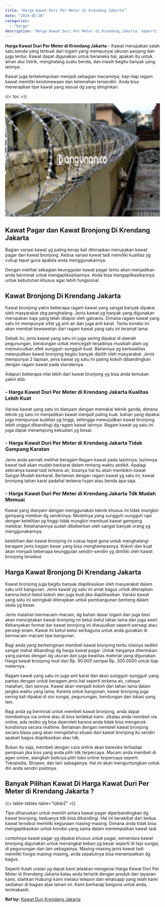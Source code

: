 ```yaml
---
title: "Harga Kawat Duri Per Meter di Krendang Jakarta"
date: "2024-05-26"
categories: 
  - "harga"
description: "Harga Kawat Duri Per Meter di Krendang Jakarta. Seperti itulah uraian yg dapat kami jelaskan mengenai Harga Kawat Duri Per Meter di Krendang Jakarta kalau an..."
---
```


**Harga Kawat Duri Per Meter di Krendang Jakarta** – Kawat merupakan salah satu benda yang terbuat dari logam yang mempunyai ukuran panjang dan juga lentur. Kawat dapat digunakan untuk beraneka hal, apakah itu untuk aliran alur listrik, menghalang suatu benda, dan masih begitu banyak yang lainnya.

Kawat juga terkelompokan menjadi sebagian macamnya, tiap-tiap ragam kawat memiliki keistimewaan dan kelemahan tersendiri. Anda bisa menerapkan tipe kawat yang sesuai dg yang diinginkan.

{{< toc >}}

![Harga Kawat Duri Per Meter di Krendang Jakarta](/images/jual-kawat-murah49.png)

## Kawat Pagar dan Kawat Bronjong Di Krendang Jakarta

Bagian variasi kawat yg paling kerap kali diterapkan merupakan kawat pagar dan kawat bronjong. Kedua variasi kawat tadi memiliki kualitas yg cukup tepat guna apabila anda menggunakannya.

Dengan melihat sebagian keunggulan kawat pagar tentu akan menjadikan anda berminat untuk mengaplikasikannya. Anda bisa mengaplikasikannya untuk kebutuhan khusus agar lebih fungsional.

## Kawat Bronjong Di Krendang Jakarta

Kawat bronjong yakni beberapa ragam kawat yang sangat banyak dipakai oleh masyarakat sbg penghalang. Jenis kawat yg banyak yang digunakan merupakan baja yang telah dilapisi oleh galvanis. Dimana ragam kawat yang satu ini mempunyai sifat yg anti air dan juga anti karat. Tentu kondisi ini akan membat kewawetan dari ragam kawat yang satu ini teramat lama.

Sebab itu, jenis kawat yang satu ini juga sering dipakai di daerah pegunungan, bendungan untuk mencegah terjadinya musibah alam yg memunculkan efek sungguh-sungguh kuat. Bahannya yg berkwalitas mewujudkan kawat bronjong begitu banyak dipilih oleh masyarakat. Jenis mempunyai 2 lapisan, jenis kawat yg satu ini paling kokoh dibandingkan dengan ragam kawat pada standarnya.

Adapun beberapa nilai lebih dari kawat bronjong yg bisa anda temukan yakni sbb:

### \- Harga Kawat Duri Per Meter di Krendang Jakarta Kualitas Lebih Kuat

Variasi kawat yang satu ini dianyam dengan memakai teknik ganda, dimana teknik yg satu ini menjadikan kawat menjadi paling kuat. bahan yang dipakai juga mempunyai kualitas yg tinggi, sehingga mewujudkan kawat bronjong lebih unggul dibandingi dg ragam kawat lainnya. Ragam kawat yg satu ini juga dapat menampung kekuatan yg besar.

### \- Harga Kawat Duri Per Meter di Krendang Jakarta Tidak Gampang Karatan

Jenis anda pernah melihat beragam Ragam kawat pada lazimnya, lazimnya kawat tadi akan mudah berkarat dalam rentang waktu sedikit. Apalagi sekiranya kawat tadi terkena air, bisanya hal itu akan membikin kawat Sangat Mudah berkarat. Berlainan dengan ragam kawat yg satu ini, kawat bronjong tahan karat padahal terkena hujan atau benda apa saja.

### \- Harga Kawat Duri Per Meter di Krendang Jakarta Tdk Mudah Memuai

Kawat yang dianyam dengan menggunakan teknik khusus ini tidak mungkin gampang melebar dg sendirinya. Modelnya yang sungguh-sungguh rapi dengan ketelitian yg tinggi tidak mungkin membuat kawat gampang melebar. Ketahanannya sudah dibeberkan oleh sangat banyak orang yg menggunakannya.

kelebihan dari kawat bronjong ini cukup tepat guna untuk menghalangi beragam jenis bagian besar yang bisa menghempasnya. Kokoh dan kuat akan menjadi beberapa keunggulan sendiri-sendiri yg dimiliki oleh kawat bronjong tersebut.

## Harga Kawat Bronjong Di Krendang Jakarta

Kawat bronjong juga begitu banyak diaplikasikan oleh masyarakat dalam satu unit bangunan. Jenis kawat yg satu ini amat bagus untuk diterapkan karena betul-betul kokoh dan juga kuat jika diaplikasikan. Variasi kawat yang satu ini seringkali diterapkan untuk pembangunan benteng dalam skala yg besar.

Jenis malahan bermacam-macam, dg bahan dasar logam dan juga besi akan menciptakan kawat bronjong ini betul-betul tahan lama dan juga awet. Kebanyakan format dar kawat bronjong ini diwujudkan seperti persegi atau persegi enam. Kawat ini betul-betul serbaguna untuk anda gunakan di bermacam-macam tipe bangunan.

Bagi anda yang berkeinginan membeli kawat bronjong tentu nilainya sedikit sangat mahal dibandingi dg harga kawat pagar. Untuk harganya ditentukan yang pantas dengan dg ukuran dan juga kwalitas material yang digunakan. Harga kawat bronjong muli dari Rp. 90.000 sampai Rp. 300.0000 untuk tiap meternya.

Ragam kawat yang satu ini juga anti karat dan akan sungguh-sungguh yang pantas dengan untuk beragam jenis hal seperti terkena air, cahaya matahari, dan lainnya. Kawat akan menjadi kokoh dan tahan lama dalam jangka waktu yang lama. Karena untuk bangunan, kawat bronjong juga sering kali dipakai di sisi sungai, pegunungan, bendungan dan lokasi yang lain.

Bagi anda yg berminat untuk membeli kawat bronjong, anda dapat membelinya via online atau di kios terdekat kami. Jikalau anda membeli via online, ada resiko yg bisa diperoleh karena anda tidak bisa mengecek kondisinya secara realtime. Berlainan dengan membeli kawat bronjong secara biasa yang akan mengetahui situasi dari kawat bronjong itu sendiri apakah bagus diaplikasikan atau tdk.

Bukan itu saja, membeli dengan cara online akan beresiko terhadap penipuan jika kios yang anda pilih tdk terpercaya. Macam anda membeli di agen online, alangkah baiknya pilih toko online terpercaya seperti Tokopedia, Shopee, dan lain sebagainya. Hal ini akan menguntungkan untuk diri anda sendiri pastinya.

## Banyak Pilihan Kawat Di Harga Kawat Duri Per Meter di Krendang Jakarta ?

{{< table-tables table="table2" >}}

Tipe diharuskan untuk memlih antara kawat pagar diperbandingkan dg kawat bronjong, keduanya tdk bisa dibandingi. Hal ini berakibat dari kedua kawat tersebut memiliki kegunaan masing-masing. Dimana anda tidak bisa mengaplikasikan untuk kondisi yang sama dalam menempatkan kawat tadi.

contohnya kawat pagar yg dipakai khusus untuk pagar, sementara kawat bronjong digunakan untuk menangkal beban yg besar seperti di tepi sungai, di pegunungan dan lain sebagainya. Masing-masing jenis kawat tadi memiliki fungsi masing-masing, anda sepatutnya bisa menempatkan dg bagus.

Seperti itulah uraian yg dapat kami jelaskan mengenai Harga Kawat Duri Per Meter di Krendang Jakarta kalau anda tertarik dengan produk dan layanan kami, silahkan Hubungi kami melalui telepon dan whatsapp yang telah kami sediakan di bagian atas laman ini. Kami berharap berguna untuk anda, terimakasih.

**Ref by:** [Kawat Duri Krendang Jakarta](https://id.wikipedia.org/wiki/Kawat)
